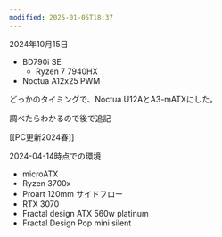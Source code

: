 ```yaml
---
modified: 2025-01-05T18:37
---
```

  

  

2024年10月15日

  

- BD790i SE
    - Ryzen 7 7940HX
- Noctua A12x25 PWM

  

  

  

  

どっかのタイミングで、Noctua U12AとA3-mATXにした。

調べたらわかるので後で追記

  
  

[[PC更新2024春]]

2024-04-14時点での環境

- microATX
- Ryzen 3700x
- Proart 120mm サイドフロー
- RTX 3070
- Fractal design ATX 560w platinum
- Fractal Design Pop mini silent